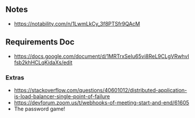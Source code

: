 ## Notes
- https://notability.com/n/1LwmLkCy_3f8PTSfr9QAcM

## Requirements Doc
- https://docs.google.com/document/d/1MRTrxSeIu65vi8ReL9CLgVRwhvIfsb2khHCLqKidaXs/edit

### Extras
- https://stackoverflow.com/questions/40601012/distributed-application-is-load-balancer-single-point-of-failure
- https://devforum.zoom.us/t/webhooks-of-meeting-start-and-end/61605
- The password game!
